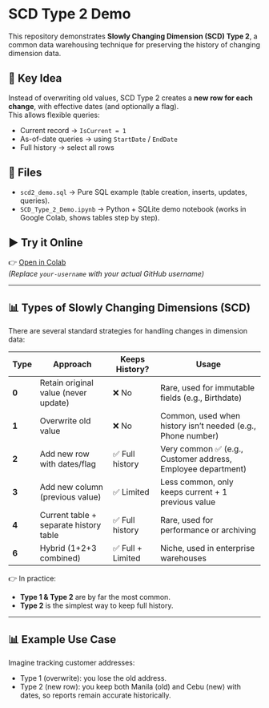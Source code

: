 # SCD Type 2 Demo

This repository demonstrates **Slowly Changing Dimension (SCD) Type 2**, a common data warehousing technique for preserving the history of changing dimension data.

## 🔹 Key Idea
Instead of overwriting old values, SCD Type 2 creates a **new row for each change**, with effective dates (and optionally a flag).  
This allows flexible queries:
- Current record → `IsCurrent = 1`
- As-of-date queries → using `StartDate` / `EndDate`
- Full history → select all rows

## 📂 Files
- `scd2_demo.sql` → Pure SQL example (table creation, inserts, updates, queries).
- `SCD_Type_2_Demo.ipynb` → Python + SQLite demo notebook (works in Google Colab, shows tables step by step).

## ▶️ Try it Online
👉 [Open in Colab](https://colab.research.google.com/github/your-username/scd-type-2-demo/blob/main/SCD_Type_2_Demo.ipynb)  
*(Replace `your-username` with your actual GitHub username)*

---

## 📊 Types of Slowly Changing Dimensions (SCD)

There are several standard strategies for handling changes in dimension data:

| **Type** | **Approach** | **Keeps History?** | **Usage** |
|----------|--------------|--------------------|-----------|
| **0** | Retain original value (never update) | ❌ No | Rare, used for immutable fields (e.g., Birthdate) |
| **1** | Overwrite old value | ❌ No | Common, used when history isn’t needed (e.g., Phone number) |
| **2** | Add new row with dates/flag | ✅ Full history | Very common ✅ (e.g., Customer address, Employee department) |
| **3** | Add new column (previous value) | ✅ Limited | Less common, only keeps current + 1 previous value |
| **4** | Current table + separate history table | ✅ Full history | Rare, used for performance or archiving |
| **6** | Hybrid (1+2+3 combined) | ✅ Full + Limited | Niche, used in enterprise warehouses |

👉 In practice:
- **Type 1 & Type 2** are by far the most common.  
- **Type 2** is the simplest way to keep full history.  

---

## 📊 Example Use Case
Imagine tracking customer addresses:
- Type 1 (overwrite): you lose the old address.  
- Type 2 (new row): you keep both Manila (old) and Cebu (new) with dates, so reports remain accurate historically.  
